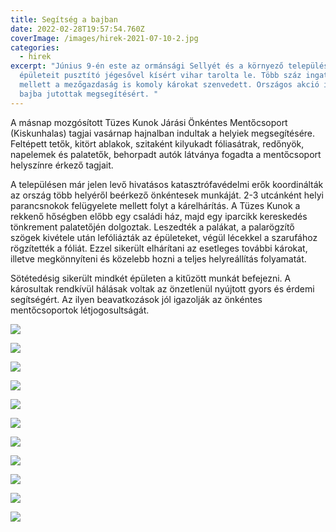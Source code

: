 ```yaml
---
title: Segítség a bajban
date: 2022-02-28T19:57:54.760Z
coverImage: /images/hirek-2021-07-10-2.jpg
categories:
  - hirek
excerpt: "Június 9-én este az ormánsági Sellyét és a környező települések
  épületeit pusztító jégesővel kísért vihar tarolta le. Több száz ingatlan
  mellett a mezőgazdaság is komoly károkat szenvedett. Országos akció indult a
  bajba jutottak megsegítésért. "
---
```

A másnap mozgósított Tüzes Kunok Járási Önkéntes Mentőcsoport (Kiskunhalas) tagjai vasárnap hajnalban indultak a helyiek megsegítésére.  Feltépett tetők, kitört ablakok, szitaként kilyukadt fóliasátrak, redőnyök, napelemek és palatetők, behorpadt autók látványa fogadta a mentőcsoport helyszínre érkező tagjait.

A településen már jelen levő hivatásos katasztrófavédelmi erők koordinálták az ország több helyéről beérkező önkéntesek munkáját. 2-3 utcánként helyi parancsnokok felügyelete mellett folyt a kárelhárítás. A Tüzes Kunok a rekkenő hőségben előbb egy családi ház, majd egy iparcikk kereskedés tönkrement palatetőjén dolgoztak. Leszedték a palákat, a palarögzítő szögek kivétele után lefóliázták az épületeket, végül lécekkel a szarufához rögzítették a fóliát. Ezzel sikerült elhárítani az esetleges további károkat, illetve megkönnyíteni és közelebb hozni a teljes helyreállítás folyamatát.

Sötétedésig sikerült mindkét épületen a kitűzött munkát befejezni. A károsultak rendkívül hálásak voltak az önzetlenül nyújtott gyors és érdemi segítségért. Az ilyen beavatkozások jól igazolják az önkéntes mentőcsoportok létjogosultságát.

![](/images/hirek-2021-06-09-1.jpg)

![](/images/hirek-2021-06-09-2.jpg)

![](/images/hirek-2021-06-09-3.jpg)

![](/images/hirek-2021-06-09-4.jpg)

![](/images/hirek-2021-06-09-5.jpg)

![](/images/hirek-2021-06-09-6.jpg)

![](/images/hirek-2021-06-09-7.jpg)

![](/images/hirek-2021-06-09-8.jpg)

![](/images/hirek-2021-06-09-9.jpg)

![](/images/hirek-2021-06-09-10.jpg)

![](/images/hirek-2021-06-09-11.jpg)